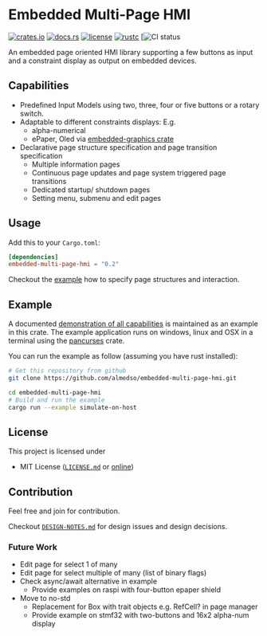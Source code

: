 # Embedded Multi-Page HMI

[![crates.io](https://img.shields.io/crates/v/embedded-multi-page-hmi?style=flat-square&logo=rust)](https://crates.io/crates/embedded-multi-page-hmi)
[![docs.rs](https://img.shields.io/badge/docs.rs-embedded--multi--page--hmi-blue?style=flat-square)](https://docs.rs/embedded-multi-page-hmi)
[![license](https://img.shields.io/badge/license-MIT-blue?style=flat-square-blue)](#license)
[![rustc](https://img.shields.io/badge/rustc-1.52+-blue?style=flat-square&logo=rust)](https://www.rust-lang.org)
[![CI status](https://github.com/almedso/embedded-multi-page-hmi/actions/workflows/ci.yml/badge.svg)

An embedded page oriented HMI library supporting a few buttons as input and a constraint display as output on embedded devices.

## Capabilities

- Predefined Input Models using two, three, four or five buttons or a rotary switch.
- Adaptable to different constraints displays: E.g.
  - alpha-numerical
  - ePaper, Oled via [embedded-graphics crate](https://crates.io/crates/embedded-graphics)
- Declarative page structure specification and page transition specification
  - Multiple information pages
  - Continuous page updates and page system triggered page transitions
  - Dedicated startup/ shutdown pages
  - Setting menu, submenu and edit pages

## Usage

Add this to your `Cargo.toml`:

```toml
[dependencies]
embedded-multi-page-hmi = "0.2"
```

Checkout the [example](#example) how to specify page structures and interaction.

## Example

A documented
[demonstration of all capabilities](https://github.com/almedso/embedded-multi-page-hmi/blob/master/examples/simulate-on-host.rs)
is maintained as an example in this crate.
The example application runs on windows, linux and OSX in a terminal using the
[pancurses](https://crates.io/crates/pancurses)
crate.

You can run the example as follow (assuming you have rust installed):

```bash
# Get this repository from github
git clone https://github.com/almedso/embedded-multi-page-hmi.git

cd embedded-multi-page-hmi
# Build and run the example
cargo run --example simulate-on-host
```

## License

This project is licensed under

- MIT License ([`LICENSE.md`](LICENSE.md) or
  [online](https://opensource.org/licenses/MIT))

## Contribution

Feel free and join for contribution.

Checkout [`DESIGN-NOTES.md`](DESIGN-NOTES.md) for design issues and design decisions.

### Future Work

- Edit page for select 1 of many
- Edit page for select multiple of many (list of binary flags)
- Check async/await alternative in example
  - Provide examples on raspi with four-button epaper shield
- Move to no-std
  - Replacement for Box with trait objects e.g. RefCell? in page manager
  - Provide example on stmf32 with two-buttons and 16x2 alpha-num display
